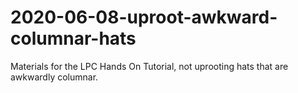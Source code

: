 # 2020-06-08-uproot-awkward-columnar-hats
Materials for the LPC Hands On Tutorial, not uprooting hats that are awkwardly columnar.
